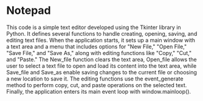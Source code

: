 # Notepad
This code is a simple text editor developed using the Tkinter library in Python. It defines several functions to handle creating, opening, saving, and editing text files. When the application starts, it sets up a main window with a text area and a menu that includes options for "New File," "Open File," "Save File," and "Save As," along with editing functions like "Copy," "Cut," and "Paste." The New_file function clears the text area, Open_file allows the user to select a text file to open and load its content into the text area, while Save_file and Save_as enable saving changes to the current file or choosing a new location to save it. The editing functions use the event_generate method to perform copy, cut, and paste operations on the selected text. Finally, the application enters its main event loop with window.mainloop().
